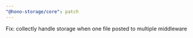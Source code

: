 ```yaml
---
"@hono-storage/core": patch
---
```


Fix: collectly handle storage when one file posted to multiple middleware
